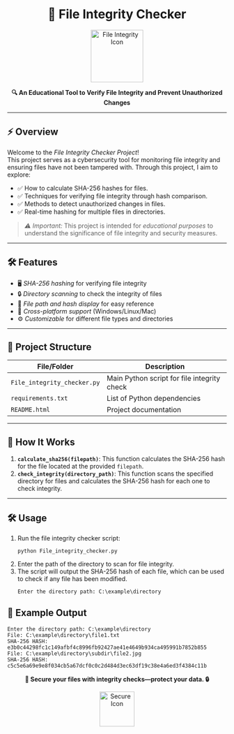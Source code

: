 <!DOCTYPE html>
<html lang="en">
<head>
    <meta charset="UTF-8">
    <meta name="viewport" content="width=device-width, initial-scale=1.0">
</head>
<body>

<h1 align="center">🔐 File Integrity Checker</h1>

<p align="center">
  <img src="https://cdn-icons-png.flaticon.com/512/109/109618.png" alt="File Integrity Icon" width="120">
</p>

<p align="center">
  <strong>🔍 An Educational Tool to Verify File Integrity and Prevent Unauthorized Changes</strong>
</p>

---

## ⚡ Overview

Welcome to the *File Integrity Checker Project*!  
This project serves as a cybersecurity tool for monitoring file integrity and ensuring files have not been tampered with. Through this project, I aim to explore:

- ✅ How to calculate SHA-256 hashes for files.
- ✅ Techniques for verifying file integrity through hash comparison.
- ✅ Methods to detect unauthorized changes in files.
- ✅ Real-time hashing for multiple files in directories.

> *⚠ Important:* This project is intended for *educational purposes* to understand the significance of file integrity and security measures.

---

## 🛠 Features

- 🖥 *SHA-256 hashing* for verifying file integrity
- 🔒 *Directory scanning* to check the integrity of files
- 📄 *File path and hash display* for easy reference
- 🚀 *Cross-platform support* (Windows/Linux/Mac)
- ⚙️ *Customizable* for different file types and directories

---

## 📂 Project Structure

| File/Folder               | Description                                 |
|----------------------------|---------------------------------------------|
| `File_integrity_checker.py` | Main Python script for file integrity check |
| `requirements.txt`         | List of Python dependencies                 |
| `README.html`              | Project documentation                      |

---

<h2>🔑 How It Works</h2>

1. **`calculate_sha256(filepath)`**: This function calculates the SHA-256 hash for the file located at the provided `filepath`.
2. **`check_integrity(directory_path)`**: This function scans the specified directory for files and calculates the SHA-256 hash for each one to check integrity.

---

<h2>🛠 Usage</h2>
<ol>
    <li>Run the file integrity checker script:
        <pre><code>python File_integrity_checker.py</code></pre>
    </li>
    <li>Enter the path of the directory to scan for file integrity.</li>
    <li>The script will output the SHA-256 hash of each file, which can be used to check if any file has been modified.
        <pre><code>Enter the directory path: C:\example\directory</code></pre>
    </li>
</ol>

<h2>💬 Example Output</h2>
<pre><code>Enter the directory path: C:\example\directory
File: C:\example\directory\file1.txt
SHA-256 HASH: e3b0c44298fc1c149afbf4c8996fb92427ae41e4649b934ca495991b7852b855
File: C:\example\directory\subdir\file2.jpg
SHA-256 HASH: c5c5e6a69e9e8f034cb5a67dcf0c0c2d484d3ec63df19c38e4a6ed3f4384c11b</code></pre>

<p align="center">
  <strong>🔐 Secure your files with integrity checks—protect your data. 🔒</strong>
</p>

<p align="center">
  <img src="![oracle-data-integrator](https://github.com/user-attachments/assets/86229ae6-03c5-4cd7-a592-26bcc4bf59b8)" alt="Secure Icon" width="80">
</p>

</body>
</html>
